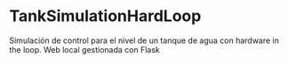 # TankSimulationHardLoop
Simulación de control para el nivel de un tanque de agua con hardware in the loop. Web local gestionada con Flask

